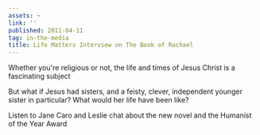 ```yaml
---
assets: ~
link: ''
published: 2011-04-11
tag: in-the-media
title: Life Matters Interview on The Book of Rachael
---
```

Whether you're religious or not, the life and times of Jesus Christ is a fascinating subject

But what if Jesus had sisters, and a feisty, clever, independent younger sister in particular? What would her life have been like?

Listen to Jane Caro and Leslie chat about the new novel and the Humanist of the Year Award
